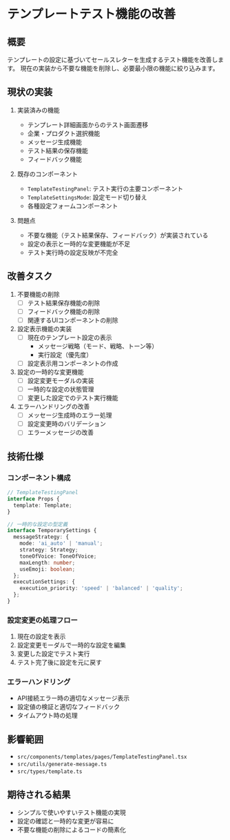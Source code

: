 # テンプレートテスト機能の改善

## 概要
テンプレートの設定に基づいてセールスレターを生成するテスト機能を改善します。
現在の実装から不要な機能を削除し、必要最小限の機能に絞り込みます。

## 現状の実装
1. 実装済みの機能
   - テンプレート詳細画面からのテスト画面遷移
   - 企業・プロダクト選択機能
   - メッセージ生成機能
   - テスト結果の保存機能
   - フィードバック機能

2. 既存のコンポーネント
   - `TemplateTestingPanel`: テスト実行の主要コンポーネント
   - `TemplateSettingsMode`: 設定モード切り替え
   - 各種設定フォームコンポーネント

3. 問題点
   - 不要な機能（テスト結果保存、フィードバック）が実装されている
   - 設定の表示と一時的な変更機能が不足
   - テスト実行時の設定反映が不完全

## 改善タスク

1. 不要機能の削除
   - [ ] テスト結果保存機能の削除
   - [ ] フィードバック機能の削除
   - [ ] 関連するUIコンポーネントの削除

2. 設定表示機能の実装
   - [ ] 現在のテンプレート設定の表示
     - メッセージ戦略（モード、戦略、トーン等）
     - 実行設定（優先度）
   - [ ] 設定表示用コンポーネントの作成

3. 設定の一時的な変更機能
   - [ ] 設定変更モーダルの実装
   - [ ] 一時的な設定の状態管理
   - [ ] 変更した設定でのテスト実行機能

4. エラーハンドリングの改善
   - [ ] メッセージ生成時のエラー処理
   - [ ] 設定変更時のバリデーション
   - [ ] エラーメッセージの改善

## 技術仕様

### コンポーネント構成
```typescript
// TemplateTestingPanel
interface Props {
  template: Template;
}

// 一時的な設定の型定義
interface TemporarySettings {
  messageStrategy: {
    mode: 'ai_auto' | 'manual';
    strategy: Strategy;
    toneOfVoice: ToneOfVoice;
    maxLength: number;
    useEmoji: boolean;
  };
  executionSettings: {
    execution_priority: 'speed' | 'balanced' | 'quality';
  };
}
```

### 設定変更の処理フロー
1. 現在の設定を表示
2. 設定変更モーダルで一時的な設定を編集
3. 変更した設定でテスト実行
4. テスト完了後に設定を元に戻す

### エラーハンドリング
- API接続エラー時の適切なメッセージ表示
- 設定値の検証と適切なフィードバック
- タイムアウト時の処理

## 影響範囲
- `src/components/templates/pages/TemplateTestingPanel.tsx`
- `src/utils/generate-message.ts`
- `src/types/template.ts`

## 期待される結果
- シンプルで使いやすいテスト機能の実現
- 設定の確認と一時的な変更が容易に
- 不要な機能の削除によるコードの簡素化